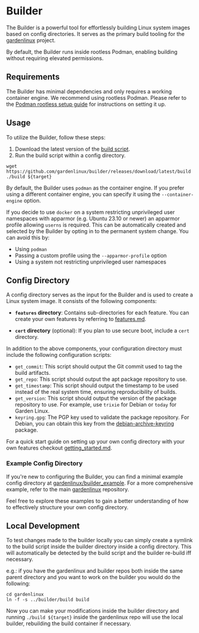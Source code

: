 # Builder

The Builder is a powerful tool for effortlessly building Linux system images based on config directories. It serves as the primary build tooling for the [gardenlinux](https://github.com/gardenlinux/gardenlinux) project.

By default, the Builder runs inside rootless Podman, enabling building without requiring elevated permissions.

## Requirements

The Builder has minimal dependencies and only requires a working container engine. We recommend using rootless Podman. Please refer to the [Podman rootless setup guide](https://github.com/containers/podman/blob/main/docs/tutorials/rootless_tutorial.md) for instructions on setting it up.

## Usage

To utilize the Builder, follow these steps:

1. Download the latest version of the [build script](https://github.com/gardenlinux/builder/releases/download/latest/build).
2. Run the build script within a config directory.

```shell
wget https://github.com/gardenlinux/builder/releases/download/latest/build
./build ${target}
```

By default, the Builder uses `podman` as the container engine. If you prefer using a different container engine, you can specify it using the `--container-engine` option.

If you decide to use `docker` on a system restricting unprivileged user namespaces with apparmor (e.g. Ubuntu 23.10 or newer) an apparmor profile allowing `userns` is required. This can be automatically created and selected by the Builder by opting in to the permanent system change. You can avoid this by:

- Using `podman`
- Passing a custom profile using the `--apparmor-profile` option
- Using a system not restricting unprivileged user namespaces

## Config Directory

A config directory serves as the input for the Builder and is used to create a Linux system image. It consists of the following components:

- **`features` directory**: Contains sub-directories for each feature. You can create your own features by referring to [features.md](docs/features.md).

- **`cert` directory** (optional): If you plan to use secure boot, include a `cert` directory.

In addition to the above components, your configuration directory must include the following configuration scripts:

- `get_commit`: This script should output the Git commit used to tag the build artifacts.
- `get_repo`: This script should output the apt package repository to use.
- `get_timestamp`: This script should output the timestamp to be used instead of the real system time, ensuring reproducibility of builds.
- `get_version`: This script should output the version of the package repository to use. For example, use `trixie` for Debian or `today` for Garden Linux.
- `keyring.gpg`: The PGP key used to validate the package repository. For Debian, you can obtain this key from the [debian-archive-keyring](https://packages.debian.org/trixie/debian-archive-keyring) package.

For a quick start guide on setting up your own config directory with your own features checkout [getting_started.md](docs/getting_started.md).

### Example Config Directory

If you're new to configuring the Builder, you can find a minimal example config directory at [gardenlinux/builder_example](https://github.com/gardenlinux/builder_example). For a more comprehensive example, refer to the main [gardenlinux](https://github.com/gardenlinux/gardenlinux) repository.

Feel free to explore these examples to gain a better understanding of how to effectively structure your own config directory.


## Local Development

To test changes made to the builder locally you can simply create a symlink to the build script inside the builder directory inside a config directory. This will automatically be detected by the build script and the builder re-build iff necessary.

e.g.: if you have the gardenlinux and builder repos both inside the same parent directory and you want to work on the builder you would do the following:

```
cd gardenlinux
ln -f -s ../builder/build build
```

Now you can make your modifications inside the builder directory and running `./build ${target}` inside the gardenlinux repo will use the local builder, rebuilding the build container if necessary.
